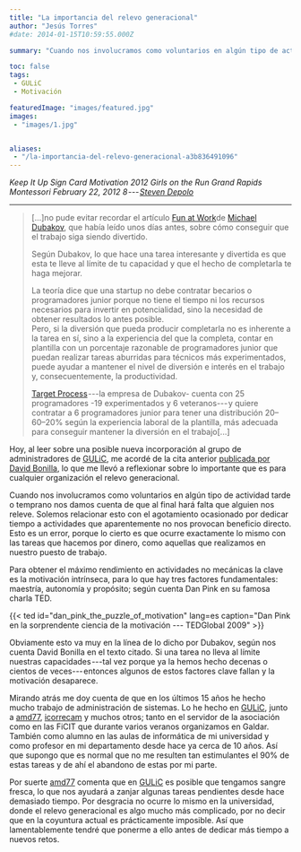 ```yaml
---
title: "La importancia del relevo generacional"
author: "Jesús Torres"
#date: 2014-01-15T10:59:55.000Z

summary: "Cuando nos involucramos como voluntarios en algún tipo de actividad tarde o temprano nos damos cuenta de que al final hará falta que alguien nos releve. Solemos relacionar esto con el agotamiento ocasionado por dedicar tiempo a actividades que aparentemente no nos provocan beneficio directo."

toc: false
tags:
 - GULiC
 - Motivación

featuredImage: "images/featured.jpg" 
images:
 - "images/1.jpg" 


aliases:
 - "/la-importancia-del-relevo-generacional-a3b836491096"
---
```


_Keep It Up Sign Card Motivation 2012 Girls on the Run Grand Rapids Montessori February 22, 2012 8 --- [Steven Depolo](https://flic.kr/p/bAbBje)_

___

> [...]no pude evitar recordar el artículo [Fun at Work](http://bonillaware.us2.list-manage2.com/track/click?u=374c664073e1a1fa3deca53b4&id=137c4b5526&e=1139e19c7c)de [Michael Dubakov](https://plus.google.com/+MichaelDubakov), que había leído unos días antes, sobre cómo conseguir que el trabajo siga siendo divertido.
>
> Según Dubakov, lo que hace una tarea interesante y divertida es que esta te lleve al límite de tu capacidad y que el hecho de completarla te haga mejorar.
> 
> La teoría dice que una startup no debe contratar becarios o programadores junior porque no tiene el tiempo ni los recursos necesarios para invertir en potencialidad, sino la necesidad de obtener resultados lo antes posible.   
> Pero, si la diversión que pueda producir completarla no es inherente a la tarea en sí, sino a la experiencia del que la completa, contar en plantilla con un porcentaje razonable de programadores junior que puedan realizar tareas aburridas para técnicos más experimentados, puede ayudar a mantener el nivel de diversión e interés en el trabajo y, consecuentemente, la productividad.
>
> [Target Process](http://www.targetprocess.com/) ---la empresa de Dubakov- cuenta con 25 programadores -19 experimentados y 6 veteranos--- y quiere contratar a 6 programadores junior para tener una distribución 20–60–20% según la experiencia laboral de la plantilla, más adecuada para conseguir mantener la diversión en el trabajo[...]

Hoy, al leer sobre una posible nueva incorporación al grupo de administradores de [GULiC](http://www.gulic.org/), me acordé de la cita anterior [publicada por David Bonilla](http://us2.campaign-archive1.com/?u=374c664073e1a1fa3deca53b4&id=5b7f3ed098&fblike=true&e=1139e19c7c&socialproxy=http%3A%2F%2Fus2.campaign-archive2.com%2Fsocial-proxy%2Ffacebook-like%3Fu%3D374c664073e1a1fa3deca53b4%26id%3D5b7f3ed098%26url%3Dhttp%253A%252F%252Fus2.campaign-archive1.com%252F%253Fu%253D374c664073e1a1fa3deca53b4%2526id%253D5b7f3ed098%26title%3DLa%2520Bonilista%2520-%2520Beb%25C3%25A9s%252C%2520Programadores%2520y%2520Motivaci%25C3%25B3n%2520Intr%25C3%25ADnseca), lo que me llevó a reflexionar sobre lo importante que es para cualquier organización el relevo generacional.

Cuando nos involucramos como voluntarios en algún tipo de actividad tarde o temprano nos damos cuenta de que al final hará falta que alguien nos releve.
Solemos relacionar esto con el agotamiento ocasionado por dedicar tiempo a actividades que aparentemente no nos provocan beneficio directo.
Esto es un error, porque lo cierto es que ocurre exactamente lo mismo con las tareas que hacemos por dinero, como aquellas que realizamos en nuestro puesto de trabajo.

Para obtener el máximo rendimiento en actividades no mecánicas la clave es la motivación intrínseca, para lo que hay tres factores fundamentales: maestría, autonomía y propósito; según cuenta Dan Pink en su famosa charla TED.

{{< ted id="dan_pink_the_puzzle_of_motivation" lang=es caption="Dan Pink en la sorprendente ciencia de la motivación --- TEDGlobal 2009" >}}

Obviamente esto va muy en la línea de lo dicho por Dubakov, según nos cuenta David Bonilla en el texto citado.
Si una tarea no lleva al límite nuestras capacidades ---tal vez porque ya la hemos hecho decenas o cientos de veces--- entonces algunos de estos factores clave fallan y la motivación desaparece.

Mirando atrás me doy cuenta de que en los últimos 15 años he hecho mucho trabajo de administración de sistemas.
Lo he hecho en [GULiC](http://www.gulic.org/), junto a [amd77](http://www.galotecnia.com/), [icorrecam](https://twitter.com/icorrecam) y muchos otros; tanto en el servidor de la asociación como en las FiCIT que durante varios veranos organizamos en Galdar.
También como alumno en las aulas de informática de mi universidad y como profesor en mi departamento desde hace ya cerca de 10 años.
Así que supongo que es normal que no me resulten tan estimulantes el 90% de estas tareas y de ahí el abandono de estas por mi parte.

Por suerte [amd77](http://www.galotecnia.com/) comenta que en [GULiC](http://www.gulic.org/) es posible que tengamos sangre fresca, lo que nos ayudará a zanjar algunas tareas pendientes desde hace demasiado tiempo.
Por desgracia no ocurre lo mismo en la universidad, donde el relevo generacional es algo mucho más complicado, por no decir que en la coyuntura actual es prácticamente imposible.
Así que lamentablemente tendré que ponerme a ello antes de dedicar más tiempo a nuevos retos.
